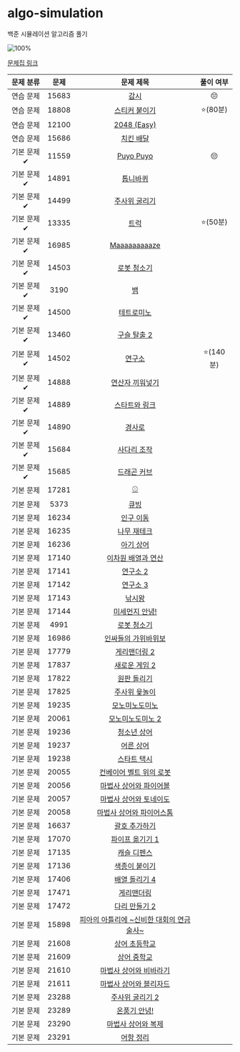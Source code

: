 # algo-simulation
백준 시뮬레이션 알고리즘 풀기


![100%](https://progress-bar.dev/3/?scale=60&title=progress&width=250&color=babaca&suffix=/60)

[문제집 링크](https://www.acmicpc.net/workbook/view/7316)

| 문제 분류 | 문제 | 문제 제목 | 풀이 여부 |
| :--: | :--: | :--: | :--: |
| 연습 문제 | 15683 | [감시](https://www.acmicpc.net/problem/15683) | 😔 |
| 연습 문제 | 18808 | [스티커 붙이기](https://www.acmicpc.net/problem/18808) | ⭐️(80분) |
| 연습 문제 | 12100 | [2048 (Easy)](https://www.acmicpc.net/problem/12100) |  |
| 연습 문제 | 15686 | [치킨 배달](https://www.acmicpc.net/problem/15686) | |
| 기본 문제✔ | 11559 | [Puyo Puyo](https://www.acmicpc.net/problem/11559) | 😔 |
| 기본 문제✔ | 14891 | [톱니바퀴](https://www.acmicpc.net/problem/14891) | |
| 기본 문제✔ | 14499 | [주사위 굴리기](https://www.acmicpc.net/problem/14499) |
| 기본 문제✔ | 13335 | [트럭](https://www.acmicpc.net/problem/13335) | ⭐️(50분) |
| 기본 문제✔ | 16985 | [Maaaaaaaaaze](https://www.acmicpc.net/problem/16985) | |
| 기본 문제✔ | 14503 | [로봇 청소기](https://www.acmicpc.net/problem/14503) | |
| 기본 문제✔ | 3190 | [뱀](https://www.acmicpc.net/problem/3190) | |
| 기본 문제✔ | 14500 | [테트로미노](https://www.acmicpc.net/problem/14500) | |
| 기본 문제✔ | 13460 | [구슬 탈출 2](https://www.acmicpc.net/problem/13460) | |
| 기본 문제✔ | 14502 | [연구소](https://www.acmicpc.net/problem/14502) | ⭐️(140분) |
| 기본 문제✔ | 14888 | [연산자 끼워넣기](https://www.acmicpc.net/problem/14888) | |
| 기본 문제✔ | 14889 | [스타트와 링크](https://www.acmicpc.net/problem/14889) | |
| 기본 문제✔ | 14890 | [경사로](https://www.acmicpc.net/problem/14890) | |
| 기본 문제✔ | 15684 | [사다리 조작](https://www.acmicpc.net/problem/15684) | |
| 기본 문제✔ | 15685 | [드래곤 커브](https://www.acmicpc.net/problem/15685) | |
| 기본 문제 | 17281 | [⚾](https://www.acmicpc.net/problem/17281) | |
| 기본 문제 | 5373 | [큐빙](https://www.acmicpc.net/problem/5373) | |
| 기본 문제 | 16234 | [인구 이동](https://www.acmicpc.net/problem/16234) | |
| 기본 문제 | 16235 | [나무 재테크](https://www.acmicpc.net/problem/16235) | |
| 기본 문제 | 16236 | [아기 상어](https://www.acmicpc.net/problem/16236) | |
| 기본 문제 | 17140 | [이차원 배열과 연산](https://www.acmicpc.net/problem/17140) | |
| 기본 문제 | 17141 | [연구소 2](https://www.acmicpc.net/problem/17141) | |
| 기본 문제 | 17142 | [연구소 3](https://www.acmicpc.net/problem/17142) | |
| 기본 문제 | 17143 | [낚시왕](https://www.acmicpc.net/problem/17143) | |
| 기본 문제 | 17144 | [미세먼지 안녕!](https://www.acmicpc.net/problem/17144) | |
| 기본 문제 | 4991 | [로봇 청소기](https://www.acmicpc.net/problem/4991) | |
| 기본 문제 | 16986 | [인싸들의 가위바위보](https://www.acmicpc.net/problem/16986) | |
| 기본 문제 | 17779 | [게리맨더링 2](https://www.acmicpc.net/problem/17779) | |
| 기본 문제 | 17837 | [새로운 게임 2](https://www.acmicpc.net/problem/17837) | |
| 기본 문제 | 17822 | [원판 돌리기](https://www.acmicpc.net/problem/17822) | |
| 기본 문제 | 17825 | [주사위 윷놀이](https://www.acmicpc.net/problem/17825) | |
| 기본 문제 | 19235 | [모노미노도미노](https://www.acmicpc.net/problem/19235) | |
| 기본 문제 | 20061 | [모노미노도미노 2](https://www.acmicpc.net/problem/20061) | |
| 기본 문제 | 19236 | [청소년 상어](https://www.acmicpc.net/problem/19236) | |
| 기본 문제 | 19237 | [어른 상어](https://www.acmicpc.net/problem/19237) | |
| 기본 문제 | 19238 | [스타트 택시](https://www.acmicpc.net/problem/19238) | |
| 기본 문제 | 20055 | [컨베이어 벨트 위의 로봇](https://www.acmicpc.net/problem/20055) | |
| 기본 문제 | 20056 | [마법사 상어와 파이어볼](https://www.acmicpc.net/problem/20056) | |
| 기본 문제 | 20057 | [마법사 상어와 토네이도](https://www.acmicpc.net/problem/20057) | |
| 기본 문제 | 20058 | [마법사 상어와 파이어스톰](https://www.acmicpc.net/problem/20058) | |
| 기본 문제 | 16637 | [괄호 추가하기](https://www.acmicpc.net/problem/16637) | |
| 기본 문제 | 17070 | [파이프 옮기기 1](https://www.acmicpc.net/problem/17070) | |
| 기본 문제 | 17135 | [캐슬 디펜스](https://www.acmicpc.net/problem/17135) | |
| 기본 문제 | 17136 | [색종이 붙이기](https://www.acmicpc.net/problem/17136) | |
| 기본 문제 | 17406 | [배열 돌리기 4](https://www.acmicpc.net/problem/17406) | |
| 기본 문제 | 17471 | [게리맨더링](https://www.acmicpc.net/problem/17471) | |
| 기본 문제 | 17472 | [다리 만들기 2](https://www.acmicpc.net/problem/17472) | |
| 기본 문제 | 15898 | [피아의 아틀리에 ~신비한 대회의 연금술사~](https://www.acmicpc.net/problem/15898) | |
| 기본 문제 | 21608 | [상어 초등학교](https://www.acmicpc.net/problem/21608) | |
| 기본 문제 | 21609 | [상어 중학교](https://www.acmicpc.net/problem/21609) | |
| 기본 문제 | 21610 | [마법사 상어와 비바라기](https://www.acmicpc.net/problem/21610) | |
| 기본 문제 | 21611 | [마법사 상어와 블리자드](https://www.acmicpc.net/problem/21611) | |
| 기본 문제 | 23288 | [주사위 굴리기 2](https://www.acmicpc.net/problem/23288) | |
| 기본 문제 | 23289 | [온풍기 안녕!](https://www.acmicpc.net/problem/23289) | |
| 기본 문제 | 23290 | [마법사 상어와 복제](https://www.acmicpc.net/problem/23290) | |
| 기본 문제 | 23291 | [어항 정리](https://www.acmicpc.net/problem/23291) | |
